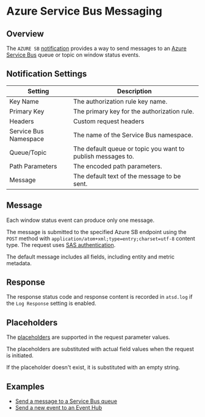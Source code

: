 # Azure Service Bus Messaging

## Overview

The `AZURE SB` [notification](../web-notifications.md) provides a way to send messages to an [Azure Service Bus](https://docs.microsoft.com/en-us/rest/api/servicebus/send-message-to-queue) queue or topic on window status events.

## Notification Settings

|**Setting**|**Description**|
|---|---|
|Key Name|The authorization rule key name.|
|Primary Key|The primary key for the authorization rule.|
|Headers|Custom request headers|
|Service Bus Namespace|The name of the Service Bus namespace.|
|Queue/Topic|The default queue or topic you want to publish messages to.|
|Path Parameters| The encoded path parameters.|
|Message|The default text of the message to be sent.|

## Message

Each window status event can produce only one message.

The message is submitted to the specified Azure SB endpoint using the `POST` method with `application/atom+xml;type=entry;charset=utf-8` content type. The request uses [SAS authentication](https://docs.microsoft.com/en-us/azure/service-bus-messaging/service-bus-sas).

The default message includes all fields, including entity and metric metadata.

## Response

The response status code and response content is recorded in `atsd.log` if the `Log Response` setting is enabled.

## Placeholders

The [placeholders](../placeholders.md) are supported in the request parameter values.

The placeholders are substituted with actual field values when the request is initiated.

If the placeholder doesn't exist, it is substituted with an empty string.

## Examples

* [Send a message to a Service Bus queue](azure-sb-message.md)
* [Send a new event to an Event Hub](azure-sb-event.md)
